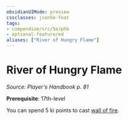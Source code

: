 ```yaml
---
obsidianUIMode: preview
cssclasses: json5e-feat
tags:
- compendium/src/5e/phb
- optional-feature/ed
aliases: ["River of Hungry Flame"]
---
```

# River of Hungry Flame
*Source: Player's Handbook p. 81*  

**Prerequisite**: 17th-level

You can spend 5 ki points to cast [wall of fire](2-Mechanics/CLI/spells/wall-of-fire.md).